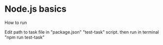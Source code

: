 # Node.js basics

How to run 

Edit path to task file in "package.json"  "test-task" script.
then run in terminal "npm run test-task"